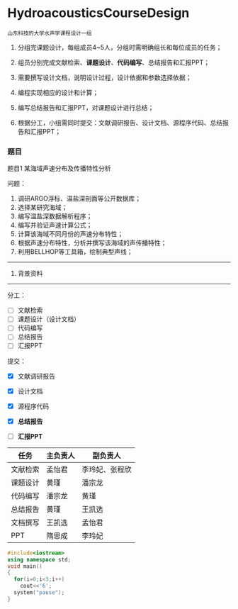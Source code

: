 # HydroacousticsCourseDesign
`山东科技的大学水声学课程设计一组`

1. 分组完课题设计，每组成员4~5人，分组时需明确组长和每位成员的任务；

2. 组员分别完成文献检索、**课题设计**、**代码编写**、总结报告和汇报PPT；

3. 需要撰写设计文档，说明设计过程，设计依据和参数选择依据；

4. 编程实现相应的设计和计算；

5. 编写总结报告和汇报PPT，对课题设计进行总结；

6. 根据分工，小组需同时提交：文献调研报告、设计文档、源程序代码、总结报告和汇报PPT；




### 题目

题目1 某海域声速分布及传播特性分析

 

问题：

1. 调研ARGO浮标、温盐深剖面等公开数据库；
2. 选择某研究海域；
3. 编写温盐深数据解析程序；
4. 编写并验证声速计算公式；
5. 计算该海域不同月份的声速分布特性；
6. 根据声速分布特性，分析并撰写该海域的声传播特性；
7. 利用BELLHOP等工具箱，绘制典型声线；

---

1. 背景资料

---


分工：
- [ ] 文献检索
- [ ] 课题设计（设计文档）
- [ ] 代码编写
- [ ] 总结报告
- [ ] 汇报PPT

提交：
- [x] 文献调研报告

- [x] 设计文档

- [x] 源程序代码

- [x] **总结报告**

- [ ] **汇报PPT**




| 任务     | 主负责人 | 副负责人       |
| -------- | -------- | -------------- |
| 文献检索 | 孟怡君   | 李玲妃、张程欣 |
| 课题设计 | 黄瑾     | 潘宗龙         |
| 代码编写 | 潘宗龙   | 黄瑾           |
| 总结报告 | 黄瑾     | 王凯选         |
| 文档撰写 | 王凯选   | 孟怡君         |
| PPT      | 隋思成   | 李玲妃         |






```cpp
#include<iostream>
using namespace std;
void main()
{
  for(i=0;i<3;i++)
    cout<<'6';
  system("pause");
}

```

